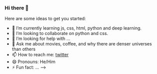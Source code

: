 ### Hi there 👋



Here are some ideas to get you started:


- 🌱 I’m currently learning js, css, html, python and deep learning.
- 👯 I’m looking to collaborate on python and css.
- 🤔 I’m looking for help with ...
- 💬 Ask me about movies, coffee, and why there are denser universes than others
- 📫 How to reach me: [twitter](https://twitter.com/ossmazon)
- 😄 Pronouns: He/Him
- ⚡ Fun fact: ...
-->
